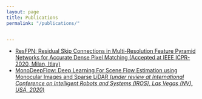 ```yaml
---
layout: page
title: Publications
permalink: "/publications/"


---
```


- [ResFPN: Residual Skip Connections in Multi-Resolution Feature Pyramid Networks for Accurate Dense Pixel Matching (Accepted at IEEE ICPR-2020, Milan, Itlay)](https://arxiv.org/abs/2006.12235)
- [MonoDeepFlow: Deep Learning For Scene Flow Estimation using Monocular Images and Sparse LiDAR (*under review at International Conference on Intelligent Robots and Systems (IROS), Las Vegas (NV), USA, 2020*)](#)
